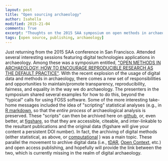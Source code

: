 ```yaml
---
layout: post
title: "Open sourcing archaeology"
author: Isahella
modified: 2015-21-04
comments: True
excerpt: "Thoughts on the 2015 SAA symposium on open methods in archaeology"
tags: [open source, publishing, archaeology]
---
```


Just returning from the 2015 SAA conference in San Francisco. Attended several interesting sessions featuring digital technologies applications in archaeology. Among these was a symposium entitled, ["OPEN METHODS IN ARCHAEOLOGY: HOW TO ENCOURAGE REPRODUCIBLE RESEARCH AS THE DEFAULT PRACTICE"](https://github.com/benmarwick/SAA2015-Open-Methods). With the recent explosion of the usage of digital data and methods in archaeology, there comes a new set of responsibilities and opportunities to maintain/promote transparency, reproducibility, fairness, and equality in the way we do archaeology. The presenters in the symposium shared several examples for how to do this, beyond the "typical" calls for using FOSS software. Some of the more interesting take-home messages included the idea of "scripting" statistical analyses (e.g., in [R markdown](http://rmarkdown.rstudio.com/), so that the *entire process* of archaeological analysis is preserved. These "scripts" can then be archived here on [github](https://github.com/), or, even better, at [figshare](figshare.com), so that they are accessible, citeable, and inter-linkable to the resultant publications and the original data (figshare will give your content a persistent DOI number). In fact, the archiving of digital methods (either statistical, as above, or [computational](www.openabm.org) ) was a main topic. These parallel the movement to archive digital data (i.e., [tDAR](www.tdar.org), [Open Context](opencontext.org), etc.) and open access publishing, and hopefully will provide the link between the two, which is currently missing in the realm of digital archaeology.


